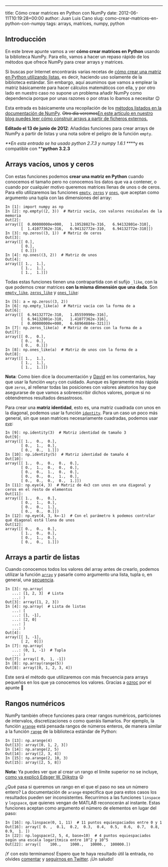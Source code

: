---
title: Cómo crear matrices en Python con NumPy
date: 2012-06-11T10:19:28+00:00
author: Juan Luis Cano
slug: como-crear-matrices-en-python-con-numpy
tags: arrays, matrices, numpy, python

## Introducción

En este breve apunte vamos a ver **cómo crear matrices en Python** usando la biblioteca NumPy. Para ello, vamos a hacer un repaso rápido de los métodos que ofrece NumPy para crear arrays y matrices.

Si buscas por Internet encontrarás varias recetas de [cómo crear una matriz en Python utilizando listas](http://python.majibu.org/preguntas/1614/como-crear-una-matriz-vacia-en-python-con-listas), es decir, haciendo uso solamente de la biblioteca estándar. Sin embargo, aquí asumimos que vamos a emplear la matriz básicamente para hacer cálculos matemáticos con ella, y por otro lado en nuestro caso no supone un problema añadir NumPy como dependencia porque por unas razones o por otras lo íbamos a necesitar 😉

Esta entrada es básicamente una recopilación de los [métodos listados en la documentación de NumPy](http://docs.scipy.org/doc/numpy/reference/routines.array-creation.html). <del datetime="2012-08-18T07:59:04+00:00">Otro día veremos</del><ins datetime="2012-08-18T08:03:17+00:00">En este artículo en nuestro blog puedes leer <a title="Cómo leer y escribir datos en archivos con NumPy" href="http://pybonacci.org/2012/08/17/como-leer-y-escribir-datos-en-archivos-con-numpy/">cómo construir arrays a partir de ficheros externos</a>.</ins>

**Editado el 13 de junio de 2012**: Añadidas funciones para crear arrays de NumPy a partir de listas y una nota sobre el peligro de la función `empty`.

_**En esta entrada se ha usado python 2.7.3 y numpy 1.6.1 **_**y es compatible con ****python 3.2.3**

## Arrays vacíos, unos y ceros

Con estas funciones podemos **crear una matriz en Python** cuando conocemos el tamaño pero no conocemos los datos que va a contener, o cuando por cualquier motivo queremos matrices llenas de unos o de ceros. Para ello utilizaremos las funciones [`empty`](http://docs.scipy.org/doc/numpy/reference/generated/numpy.empty.html), [`zeros`](http://docs.scipy.org/doc/numpy/reference/generated/numpy.zeros.html) y [`ones`](http://docs.scipy.org/doc/numpy/reference/generated/numpy.ones.html), que aceptan como argumento una tupla con las dimensiones del array:

<pre><code class="language-python">In [1]: import numpy as np
In [2]: np.empty((2, 3))  # Matriz vacía, con valores residuales de la memoria
Out[2]:
array([[  0.00000000e+000,   1.19528827e-316,   6.94132801e-310],
       [  1.41077362e-316,   6.94132772e-310,   6.94132772e-310]])
In [3]: np.zeros((3, 1))  # Matriz de ceros
Out[3]:
array([[ 0.],
       [ 0.],
       [ 0.]])
In [4]: np.ones((3, 2))  # Matriz de unos
Out[4]:
array([[ 1.,  1.],
       [ 1.,  1.],
       [ 1.,  1.]])</code></pre>

<!--more-->

Todas estas funciones tienen una contrapartida con el sufijo `_like`, con la que podemos crear matrices **con la misma dimensión que una dada**. Son [`empty_like`](http://docs.scipy.org/doc/numpy/reference/generated/numpy.empty_like.html), [`zeros_like`](http://docs.scipy.org/doc/numpy/reference/generated/numpy.zeros_like.html) y [`ones_like`](http://docs.scipy.org/doc/numpy/reference/generated/numpy.ones_like.html):

<pre><code class="language-python">In [5]: a = np.zeros((3, 2))
In [6]: np.empty_like(a)  # Matriz vacía con la forma de a
Out[6]:
array([[  6.94132772e-310,   1.85559990e-316],
       [  6.94132801e-310,   1.41077362e-316],
       [  0.00000000e+000,   6.68964884e-321]])
In [7]: np.zeros_like(a)  # Matriz de ceros con la forma de a
Out[7]:
array([[ 0.,  0.],
       [ 0.,  0.],
       [ 0.,  0.]])
In [8]: np.ones_like(a)  # Matriz de unos con la forma de a
Out[8]:
array([[ 1.,  1.],
       [ 1.,  1.],
       [ 1.,  1.]])</code></pre>

**Nota**: Como bien dice la documentación y [David](#comment-113) en los comentarios, hay que usar la función `empty` con cuidado. Aunque es ligeramente más rápida que `zeros`, al rellenar todas las posiciones con valores aleatorios hay que asegurarse de que vamos a sobreescribir dichos valores, porque si no obtendremos resultados desastrosos.

Para crear una **matriz identidad**, esto es, una matriz cuadrada con unos en la diagonal, podemos usar la función [`identity`](http://docs.scipy.org/doc/numpy/reference/generated/numpy.identity.html). Para un caso un poco más general, sin que sean matrices necesariamente cuadradas, podemos usar [`eye`](http://docs.scipy.org/doc/numpy/reference/generated/numpy.eye.html):

<pre><code class="language-python">In [9]: np.identity(3)  # Matriz identidad de tamaño 3
Out[9]:
array([[ 1.,  0.,  0.],
       [ 0.,  1.,  0.],
       [ 0.,  0.,  1.]])
In [10]: np.identity(5)  # Matriz identidad de tamaño 4
Out[10]:
array([[ 1.,  0.,  0.,  0.,  0.],
       [ 0.,  1.,  0.,  0.,  0.],
       [ 0.,  0.,  1.,  0.,  0.],
       [ 0.,  0.,  0.,  1.,  0.],
       [ 0.,  0.,  0.,  0.,  1.]])
In [11]: np.eye(4, 3)  # Matriz de 4x3 con unos en una diagonal y ceros en el resto de elementos
Out[11]:
array([[ 1.,  0.,  0.],
       [ 0.,  1.,  0.],
       [ 0.,  0.,  1.],
       [ 0.,  0.,  0.]])
In [12]: np.eye(4, 3, k=-1)  # Con el parámetro k podemos controlar qué diagonal está llena de unos
Out[12]:
array([[ 0.,  0.,  0.],
       [ 1.,  0.,  0.],
       [ 0.,  1.,  0.],
       [ 0.,  0.,  1.]])</code></pre>

## Arrays a partir de listas

Cuando conocemos todos los valores del array antes de crearlo, podemos utilizar la función [`array`](http://docs.scipy.org/doc/numpy/reference/generated/numpy.array.html) y pasarle como argumento una lista, tupla o, en general, una [secuencia](http://docs.python.org/library/stdtypes.html#sequence-types-str-unicode-list-tuple-bytearray-buffer-xrange).

<pre><code class="language-python">In [3]: np.array(
   ...: [1, 2, 3]  # Lista
   ...: )
Out[3]: array([1, 2, 3])
In [4]: np.array(  # Lista de listas
   ...: [
   ...: [1, -1],
   ...: [2, 0]
   ...: ]
   ...: )
Out[4]:
array([[ 1, -1],
       [ 2,  0]])
In [7]: np.array(
   ...: (0, 1, -1)  # Tupla
   ...: )
Out[7]: array([ 0,  1, -1])
In [8]: np.array(range(5))
Out[8]: array([0, 1, 2, 3, 4])</code></pre>

Este será el método que utilizaremos con más frecuencia para arrays pequeños en los que ya conocemos los valores. Gracias a [ozroc](http://pybonacci.org/2012/06/11/como-crear-matrices-en-python-con-numpy/?preview=true&preview_id=577&preview_nonce=55fcd1e8ce#comment-72) por el apunte 🙂

## Rangos numéricos

NumPy también ofrece funciones para crear rangos numéricos, particiones de intervalos, discretizaciones o como queráis llamarlos. Por ejemplo, la función [`arange`](http://docs.scipy.org/doc/numpy/reference/generated/numpy.arange.html) está pensada rangos de números enteros, de manera similar a la función [`range`](http://docs.python.org/library/functions.html#range) de la biblioteca estándar de Python:

<pre><code class="language-python">In [13]: np.arange(4)
Out[13]: array([0, 1, 2, 3])
In [14]: np.arange(2, 5)
Out[14]: array([2, 3, 4])
In [15]: np.arange(2, 10, 3)
Out[15]: array([2, 5, 8])</code></pre>

**Nota:** Ya puedes ver que al crear un rango el límite superior no se incluye, [como ya explicó Edsger W. Dijkstra](http://www.cs.utexas.edu/users/EWD/transcriptions/EWD08xx/EWD831.html) 😛

¿Qué pasa si queremos un rango en el que el paso no sea un número entero? La documentación de `arange` especifica que para estos casos los resultados pueden ser inconsistentes. Recurrimos a las funciones `linspace` y `logspace`, que quienes vengan de MATLAB reconocerán al instante. Estas funciones aceptan como argumento el número de elementos en lugar del paso:

<pre><code class="language-python">In [16]: np.linspace(0, 1, 11)  # 11 puntos equiespaciados entre 0 y 1
Out[16]: array([ 0. ,  0.1,  0.2,  0.3,  0.4,  0.5,  0.6,  0.7,  0.8,  0.9,  1. ])
In [22]: np.logspace(2, 5, 4, base=10)  # 4 puntos equiespaciados según una escala logarítmica entre 10^2 y 10^5
Out[22]: array([    100.,    1000.,   10000.,  100000.])</code></pre>

¡Y con esto terminamos! Espero que te haya resultado útil la entrada, no olvides [comentar](#respond) y [seguirnos en Twitter](http://twitter.com/Pybonacci). ¡Un saludo!